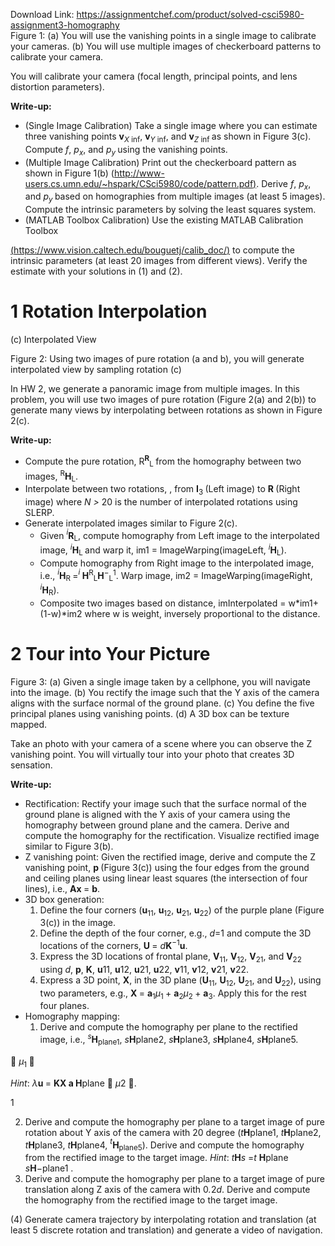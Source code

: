 Download Link: https://assignmentchef.com/product/solved-csci5980-assignment3-homography
<br>
Figure 1: (a) You will use the vanishing points in a single image to calibrate your cameras. (b) You will use multiple images of checkerboard patterns to calibrate your camera.

You will calibrate your camera (focal length, principal points, and lens distortion parameters).

<strong>Write-up:</strong>

<ul>

 <li>(Single Image Calibration) Take a single image where you can estimate three vanishing points <strong>v</strong><em><sub>X </sub></em><sub>inf</sub>, <strong>v</strong><em><sub>Y </sub></em><sub>inf</sub>, and <strong>v</strong><em><sub>Z </sub></em><sub>inf </sub>as shown in Figure 3(c). Compute <em>f</em>, <em>p<sub>x</sub></em>, and <em>p<sub>y </sub></em>using the vanishing points.</li>

 <li>(Multiple Image Calibration) Print out the checkerboard pattern as shown in Figure 1(b) (<a href="http://www-users.cs.umn.edu/~hspark/CSci5980/code/pattern.pdf">http://www-users.cs.umn.edu/</a><a href="http://www-users.cs.umn.edu/~hspark/CSci5980/code/pattern.pdf">~</a><a href="http://www-users.cs.umn.edu/~hspark/CSci5980/code/pattern.pdf">hspark/CSci5980/code/pattern.pdf</a><a href="http://www-users.cs.umn.edu/~hspark/CSci5980/code/pattern.pdf">)</a>. Derive <em>f</em>, <em>p<sub>x</sub></em>, and <em>p<sub>y </sub></em>based on homographies from multiple images (at least 5 images). Compute the intrinsic parameters by solving the least squares system.</li>

 <li>(MATLAB Toolbox Calibration) Use the existing MATLAB Calibration Toolbox</li>

</ul>

<a href="https://www.vision.caltech.edu/bouguetj/calib_doc/">(</a><a href="https://www.vision.caltech.edu/bouguetj/calib_doc/">https://www.vision.caltech.edu/bouguetj/calib_doc/</a><a href="https://www.vision.caltech.edu/bouguetj/calib_doc/">)</a> to compute the intrinsic parameters (at least 20 images from different views). Verify the estimate with your solutions in (1) and (2).

<h1>1             Rotation Interpolation</h1>




(c) Interpolated View

Figure 2: Using two images of pure rotation (a and b), you will generate interpolated view by sampling rotation (c)

In HW 2, we generate a panoramic image from multiple images. In this problem, you will use two images of pure rotation (Figure 2(a) and 2(b)) to generate many views by interpolating between rotations as shown in Figure 2(c).

<strong>Write-up:</strong>

<ul>

 <li>Compute the pure rotation, R<strong><sup>R</sup></strong><sub>L </sub>from the homography between two images, <sup>R</sup><strong>H</strong><sub>L</sub>.</li>

 <li>Interpolate between two rotations, , from <strong>I</strong><sub>3 </sub>(Left image) to <strong>R </strong>(Right image) where <em>N &gt; </em>20 is the number of interpolated rotations using SLERP.</li>

 <li>Generate interpolated images similar to Figure 2(c).

  <ul>

   <li>Given <em><sup>i</sup></em><strong>R</strong><sub>L</sub>, compute homography from Left image to the interpolated image, <em><sup>i</sup></em><strong>H</strong><sub>L </sub>and warp it, im1 = ImageWarping(imageLeft, <em><sup>i</sup></em><strong>H</strong><sub>L</sub>).</li>

   <li>Compute homography from Right image to the interpolated image, i.e., <em><sup>i</sup></em><strong>H</strong><sub>R </sub>=<em><sup>i </sup></em><strong>H</strong><sup>R</sup><sub>L</sub><strong>H</strong><sup>−</sup><sub>L</sub><sup>1</sup>. Warp image, im2 = ImageWarping(imageRight, <em><sup>i</sup></em><strong>H</strong><sub>R</sub>).</li>

   <li>Composite two images based on distance, imInterpolated = w*im1+(1-w)*im2 where w is weight, inversely proportional to the distance.</li>

  </ul></li>

</ul>

<h1>2             Tour into Your Picture</h1>

Figure 3: (a) Given a single image taken by a cellphone, you will navigate into the image. (b) You rectify the image such that the Y axis of the camera aligns with the surface normal of the ground plane. (c) You define the five principal planes using vanishing points. (d) A 3D box can be texture mapped.

Take an photo with your camera of a scene where you can observe the Z vanishing point. You will virtually tour into your photo that creates 3D sensation.

<strong>Write-up:</strong>

<ul>

 <li>Rectification: Rectify your image such that the surface normal of the ground plane is aligned with the Y axis of your camera using the homography between ground plane and the camera. Derive and compute the homography for the rectification. Visualize rectified image similar to Figure 3(b).</li>

 <li>Z vanishing point: Given the rectified image, derive and compute the Z vanishing point, <strong>p </strong>(Figure 3(c)) using the four edges from the ground and ceiling planes using linear least squares (the intersection of four lines), i.e., <strong>Ax </strong>= <strong>b</strong>.</li>

 <li>3D box generation:

  <ol>

   <li>Define the four corners (<strong>u</strong><sub>11</sub>, <strong>u</strong><sub>12</sub>, <strong>u</strong><sub>21</sub>, <strong>u</strong><sub>22</sub>) of the purple plane (Figure 3(c)) in the image.</li>

   <li>Define the depth of the four corner, e.g., <em>d</em>=1 and compute the 3D locations of the corners, <strong>U </strong>= <em>d</em><strong>K</strong><sup>−1</sup><strong>u</strong>.</li>

   <li>Express the 3D locations of frontal plane, <strong>V</strong><sub>11</sub>, <strong>V</strong><sub>12</sub>, <strong>V</strong><sub>21</sub>, and <strong>V</strong><sub>22 </sub>using <em>d</em>, <strong>p</strong>, <strong>K</strong>, <strong>u</strong>11, <strong>u</strong>12, <strong>u</strong>21, <strong>u</strong>22, <strong>v</strong>11, <strong>v</strong>12, <strong>v</strong>21, <strong>v</strong>22.</li>

   <li>Express a 3D point, <strong>X</strong>, in the 3D plane (<strong>U</strong><sub>11</sub>, <strong>U</strong><sub>12</sub>, <strong>U</strong><sub>21</sub>, and <strong>U</strong><sub>22</sub>), using two parameters, e.g., <strong>X </strong>= <strong>a</strong><sub>1</sub><em>µ</em><sub>1 </sub>+ <strong>a</strong><sub>2</sub><em>µ</em><sub>2 </sub>+ <strong>a</strong><sub>3</sub>. Apply this for the rest four planes.</li>

  </ol></li>

 <li>Homography mapping:

  <ol>

   <li>Derive and compute the homography per plane to the rectified image, i.e., <em><sup>s</sup></em><strong>H</strong><sub>plane1</sub>, <em>s</em><strong>H</strong>plane2, <em>s</em><strong>H</strong>plane3, <em>s</em><strong>H</strong>plane4, <em>s</em><strong>H</strong>plane5.</li>

  </ol></li>

</ul>

 <em>µ</em><sub>1 </sub>

<em>Hint</em>: <em>λ</em><strong>u </strong>= <strong>KX </strong><strong> a                                       H</strong>plane  <em>µ</em>2 .

1

<ol start="2">

 <li>Derive and compute the homography per plane to a target image of pure rotation about Y axis of the camera with 20 degree (<em>t</em><strong>H</strong>plane1, <em>t</em><strong>H</strong>plane2, <em>t</em><strong>H</strong>plane3, <em>t</em><strong>H</strong>plane4, <em><sup>t</sup></em><strong>H</strong><sub>plane5</sub>). Derive and compute the homography from the rectified image to the target image. <em>Hint</em>: <em>t</em><strong>H</strong><em>s </em>=<em>t </em><strong>H</strong>plane <em>s</em><strong>H</strong>−plane1 .</li>

 <li>Derive and compute the homography per plane to a target image of pure translation along Z axis of the camera with 0<em>.</em>2<em>d</em>. Derive and compute the homography from the rectified image to the target image.</li>

</ol>

(4) Generate camera trajectory by interpolating rotation and translation (at least 5 discrete rotation and translation) and generate a video of navigation.